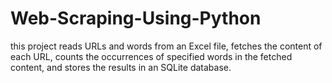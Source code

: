 # Web-Scraping-Using-Python
this project reads URLs and words from an Excel file, fetches the content of each URL, counts the occurrences of specified words in the fetched content, and stores the results in an SQLite database.
